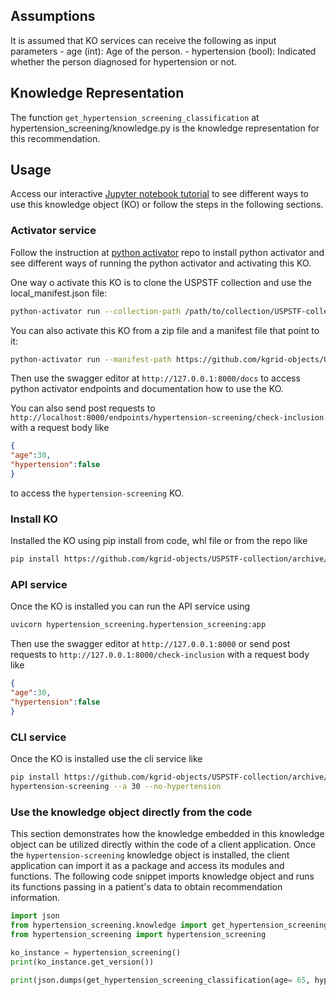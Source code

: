 ## Assumptions
It is assumed that KO services can receive the following as input parameters
    - age (int): Age of the person.
    - hypertension (bool): Indicated whether the person diagnosed for hypertension or not.

## Knowledge Representation
The function `get_hypertension_screening_classification` at hypertension_screening/knowledge.py is the knowledge representation for this recommendation.

## Usage
Access our interactive [Jupyter notebook tutorial](https://colab.research.google.com/drive/1AwtrDyglFMcCE60sDDOd1FvfOCI_fhQB?authuser=1#scrollTo=IQ4LMzF2_zTy) to see different ways to use this knowledge object (KO) or follow the steps in the following sections.
### Activator service
Follow the instruction at [python activator](https://github.com/kgrid/python-activator/blob/main/README.md) repo to install python activator and see different ways of running the python activator and activating this KO.

One way o activate this KO is to clone the USPSTF collection and use the local_manifest.json file: 
```bash
python-activator run --collection-path /path/to/collection/USPSTF-collection
```

You can also activate this KO from a zip file and a manifest file that point to it:
```bash
python-activator run --manifest-path https://github.com/kgrid-objects/USPSTF-collection/releases/download/1.0/manifest.json
```

Then use the swagger editor at `http://127.0.0.1:8000/docs` to access python activator endpoints and documentation how to use the KO.

You can also send post requests to `http://localhost:8000/endpoints/hypertension-screening/check-inclusion` with a request body like
```json
{
"age":30,
"hypertension":false
}
```
to access the `hypertension-screening` KO.

### Install KO
Installed the KO using pip install from code, whl file or from the repo like
```bash
pip install https://github.com/kgrid-objects/USPSTF-collection/archive/refs/heads/testSDK.zip#subdirectory=hypertension-screening
```
### API service
Once the KO is installed you can run the API service using
```bash
uvicorn hypertension_screening.hypertension_screening:app
```

Then use the swagger editor at `http://127.0.0.1:8000` or send post requests to `http://127.0.0.1:8000/check-inclusion` with a request body like
```json
{
"age":30,
"hypertension":false
}
``` 

### CLI service
Once the KO is installed use the cli service like
```bash
pip install https://github.com/kgrid-objects/USPSTF-collection/archive/refs/heads/testSDK.zip#subdirectory=hypertension-screening
hypertension-screening --a 30 --no-hypertension
```
### Use the knowledge object directly from the code
This section demonstrates how the knowledge embedded in this knowledge object can be utilized directly within the code of a client application. Once the `hypertension-screening` knowledge object is installed, the client application can import it as a package and access its modules and functions. The following code snippet imports knowledge object and runs its functions passing in a patient's data to obtain recommendation information.

```python
import json
from hypertension_screening.knowledge import get_hypertension_screening_classification
from hypertension_screening import hypertension_screening

ko_instance = hypertension_screening()
print(ko_instance.get_version())

print(json.dumps(get_hypertension_screening_classification(age= 65, hypertension= False), indent=4))
```